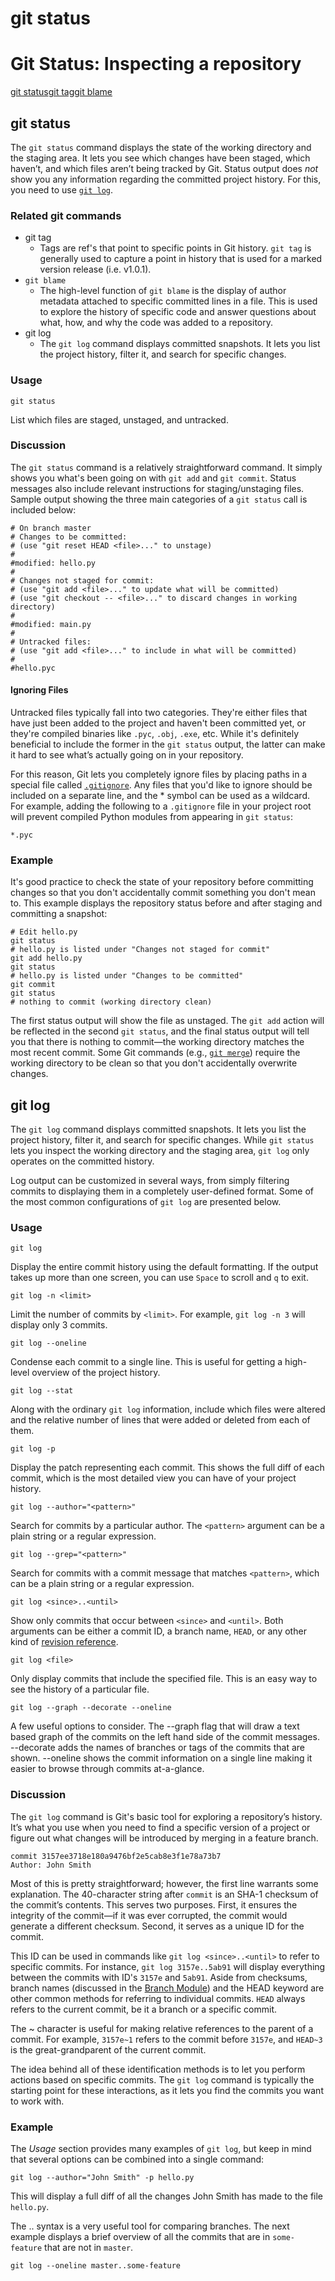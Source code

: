 # git status

# Git Status: Inspecting a repository

[git status](https://www.atlassian.com/git/tutorials/inspecting-a-repository)[git tag](https://www.atlassian.com/git/tutorials/inspecting-a-repository/git-tag)[git blame](https://www.atlassian.com/git/tutorials/inspecting-a-repository/git-blame)

## git status

The `git status` command displays the state of the working directory and the staging area. It lets you see which changes have been staged, which haven’t, and which files aren’t being tracked by Git. Status output does *not* show you any information regarding the committed project history. For this, you need to use [`git log`](https://www.atlassian.com/git/tutorials/inspecting-a-repository/git-log).

### Related git commands

- git tag  
  - Tags are ref's that point to specific points in Git history. `git tag` is generally used to capture a point in history that is used for a marked version release (i.e. v1.0.1). 
- `git blame`
  - The high-level function of `git blame` is the display of author metadata attached to specific committed lines in a file. This is used to explore the history of specific code and answer questions about what, how, and why the code was added to a repository.
- git log  
  - The `git log` command displays committed snapshots. It lets you list the project history, filter it, and search for specific changes. 

### Usage

```
git status
```

List which files are staged, unstaged, and untracked.

### Discussion

The `git status` command is a relatively straightforward command. It simply shows you what's been going on with `git add` and `git commit`. Status messages also include relevant instructions for staging/unstaging files. Sample output showing the three main categories of a `git status` call is included below:

```
# On branch master
# Changes to be committed:
# (use "git reset HEAD <file>..." to unstage)
#
#modified: hello.py
#
# Changes not staged for commit:
# (use "git add <file>..." to update what will be committed)
# (use "git checkout -- <file>..." to discard changes in working directory)
#
#modified: main.py
#
# Untracked files:
# (use "git add <file>..." to include in what will be committed)
#
#hello.pyc
```

#### Ignoring Files

Untracked files typically fall into two categories. They're either files that have just been added to the project and haven't been committed yet, or they're compiled binaries like `.pyc`, `.obj`, `.exe`, etc. While it's definitely beneficial to include the former in the `git status` output, the latter can make it hard to see what’s actually going on in your repository.

For this reason, Git lets you completely ignore files by placing paths in a special file called [`.gitignore`](https://www.atlassian.com/git/tutorials/gitignore). Any files that you'd like to ignore should be included on a separate line, and the * symbol can be used as a wildcard. For example, adding the following to a `.gitignore` file in your project root will prevent compiled Python modules from appearing in `git status`:

```
*.pyc
```

### Example

It's good practice to check the state of your repository before committing changes so that you don't accidentally commit something you don't mean to. This example displays the repository status before and after staging and committing a snapshot:

```
# Edit hello.py
git status
# hello.py is listed under "Changes not staged for commit"
git add hello.py
git status
# hello.py is listed under "Changes to be committed"
git commit
git status
# nothing to commit (working directory clean)
```

The first status output will show the file as unstaged. The `git add` action will be reflected in the second `git status`, and the final status output will tell you that there is nothing to commit—the working directory matches the most recent commit. Some Git commands (e.g., [`git merge`](https://www.atlassian.com/git/tutorials/using-branches/git-merge)) require the working directory to be clean so that you don't accidentally overwrite changes.

## git log

The `git log` command displays committed snapshots. It lets you list the project history, filter it, and search for specific changes. While `git status` lets you inspect the working directory and the staging area, `git log` only operates on the committed history.



Log output can be customized in several ways, from simply filtering commits to displaying them in a completely user-defined format. Some of the most common configurations of `git log` are presented below.

### Usage

```
git log
```

Display the entire commit history using the default formatting. If the output takes up more than one screen, you can use `Space` to scroll and `q` to exit.

```
git log -n <limit>
```

Limit the number of commits by `<limit>`. For example, `git log -n 3` will display only 3 commits.

```
git log --oneline
```

Condense each commit to a single line. This is useful for getting a high-level overview of the project history.

```
git log --stat
```

Along with the ordinary `git log` information, include which files were altered and the relative number of lines that were added or deleted from each of them.

```
git log -p
```

Display the patch representing each commit. This shows the full diff of each commit, which is the most detailed view you can have of your project history.

```
git log --author="<pattern>"
```

Search for commits by a particular author. The `<pattern>` argument can be a plain string or a regular expression.

```
git log --grep="<pattern>"
```

Search for commits with a commit message that matches `<pattern>`, which can be a plain string or a regular expression.

```
git log <since>..<until>
```

Show only commits that occur between `<since>` and `<until>`. Both arguments can be either a commit ID, a branch name, `HEAD`, or any other kind of [revision reference](http://www.kernel.org/pub/software/scm/git/docs/gitrevisions.html).

```
git log <file>
```

Only display commits that include the specified file. This is an easy way to see the history of a particular file.

```
git log --graph --decorate --oneline
```

A few useful options to consider. The --graph flag that will draw a text based graph of the commits on the left hand side of the commit messages. --decorate adds the names of branches or tags of the commits that are shown. --oneline shows the commit information on a single line making it easier to browse through commits at-a-glance.

### Discussion

The `git log` command is Git's basic tool for exploring a repository’s history. It’s what you use when you need to find a specific version of a project or figure out what changes will be introduced by merging in a feature branch.

```
commit 3157ee3718e180a9476bf2e5cab8e3f1e78a73b7
Author: John Smith
```

Most of this is pretty straightforward; however, the first line warrants some explanation. The 40-character string after `commit` is an SHA-1 checksum of the commit’s contents. This serves two purposes. First, it ensures the integrity of the commit—if it was ever corrupted, the commit would generate a different checksum. Second, it serves as a unique ID for the commit.

This ID can be used in commands like `git log <since>..<until>` to refer to specific commits. For instance, `git log 3157e..5ab91` will display everything between the commits with ID's `3157e` and `5ab91`. Aside from checksums, branch names (discussed in the [Branch Module](https://www.atlassian.com/git/tutorials/using-branches)) and the HEAD keyword are other common methods for referring to individual commits. `HEAD` always refers to the current commit, be it a branch or a specific commit.

The ~ character is useful for making relative references to the parent of a commit. For example, `3157e~1` refers to the commit before `3157e`, and `HEAD~3` is the great-grandparent of the current commit.

The idea behind all of these identification methods is to let you perform actions based on specific commits. The `git log` command is typically the starting point for these interactions, as it lets you find the commits you want to work with.

### Example

The *Usage* section provides many examples of `git log`, but keep in mind that several options can be combined into a single command:

```
git log --author="John Smith" -p hello.py
```

This will display a full diff of all the changes John Smith has made to the file `hello.py`.

The .. syntax is a very useful tool for comparing branches. The next example displays a brief overview of all the commits that are in `some-feature` that are not in `master`.

```
git log --oneline master..some-feature
```

